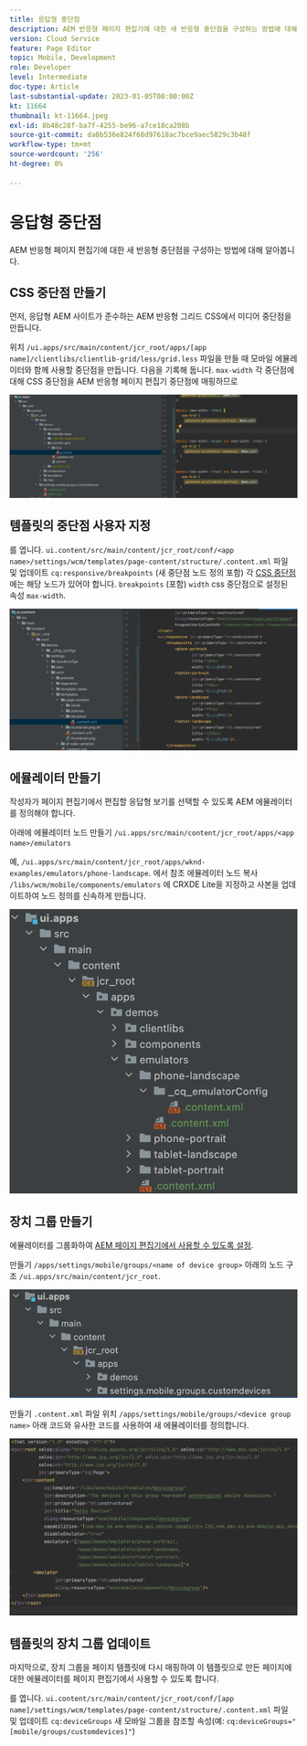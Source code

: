 ```yaml
---
title: 응답형 중단점
description: AEM 반응형 페이지 편집기에 대한 새 반응형 중단점을 구성하는 방법에 대해 알아봅니다.
version: Cloud Service
feature: Page Editor
topic: Mobile, Development
role: Developer
level: Intermediate
doc-type: Article
last-substantial-update: 2023-01-05T00:00:00Z
kt: 11664
thumbnail: kt-11664.jpeg
exl-id: 8b48c28f-ba7f-4255-be96-a7ce18ca208b
source-git-commit: da0b536e824f68d97618ac7bce9aec5829c3b48f
workflow-type: tm+mt
source-wordcount: '256'
ht-degree: 0%

---
```


# 응답형 중단점

AEM 반응형 페이지 편집기에 대한 새 반응형 중단점을 구성하는 방법에 대해 알아봅니다.

## CSS 중단점 만들기

먼저, 응답형 AEM 사이트가 준수하는 AEM 반응형 그리드 CSS에서 미디어 중단점을 만듭니다.

위치 `/ui.apps/src/main/content/jcr_root/apps/[app name]/clientlibs/clientlib-grid/less/grid.less` 파일을 만들 때 모바일 에뮬레이터와 함께 사용할 중단점을 만듭니다. 다음을 기록해 둡니다. `max-width` 각 중단점에 대해 CSS 중단점을 AEM 반응형 페이지 편집기 중단점에 매핑하므로

![새 반응형 중단점 만들기](./assets/responsive-breakpoints/create-new-breakpoints.jpg)

## 템플릿의 중단점 사용자 지정

를 엽니다. `ui.content/src/main/content/jcr_root/conf/<app name>/settings/wcm/templates/page-content/structure/.content.xml` 파일 및 업데이트 `cq:responsive/breakpoints` (새 중단점 노드 정의 포함) 각 [CSS 중단점](#create-new-css-breakpoints) 에는 해당 노드가 있어야 합니다. `breakpoints` (포함) `width` css 중단점으로 설정된 속성 `max-width`.

![템플릿의 반응형 중단점 사용자 지정](./assets/responsive-breakpoints/customize-template-breakpoints.jpg)

## 에뮬레이터 만들기

작성자가 페이지 편집기에서 편집할 응답형 보기를 선택할 수 있도록 AEM 에뮬레이터를 정의해야 합니다.

아래에 에뮬레이터 노드 만들기 `/ui.apps/src/main/content/jcr_root/apps/<app name>/emulators`

예, `/ui.apps/src/main/content/jcr_root/apps/wknd-examples/emulators/phone-landscape`. 에서 참조 에뮬레이터 노드 복사 `/libs/wcm/mobile/components/emulators` 에 CRXDE Lite을 지정하고 사본을 업데이트하여 노드 정의를 신속하게 만듭니다.

![새 에뮬레이터 만들기](./assets/responsive-breakpoints/create-new-emulators.jpg)

## 장치 그룹 만들기

에뮬레이터를 그룹화하여 [AEM 페이지 편집기에서 사용할 수 있도록 설정](#update-the-templates-device-group).

만들기 `/apps/settings/mobile/groups/<name of device group>` 아래의 노드 구조 `/ui.apps/src/main/content/jcr_root`.

![새 장치 그룹 만들기](./assets/responsive-breakpoints/create-new-device-group.jpg)

만들기 `.content.xml` 파일 위치 `/apps/settings/mobile/groups/<device group name>` 아래 코드와 유사한 코드를 사용하여 새 에뮬레이터를 정의합니다.

![새 장치 만들기](./assets/responsive-breakpoints/create-new-device.jpg)

## 템플릿의 장치 그룹 업데이트

마지막으로, 장치 그룹을 페이지 템플릿에 다시 매핑하여 이 템플릿으로 만든 페이지에 대한 에뮬레이터를 페이지 편집기에서 사용할 수 있도록 합니다.

를 엽니다. `ui.content/src/main/content/jcr_root/conf/[app name]/settings/wcm/templates/page-content/structure/.content.xml` 파일 및 업데이트 `cq:deviceGroups` 새 모바일 그룹을 참조할 속성(예: `cq:deviceGroups="[mobile/groups/customdevices]"`)
